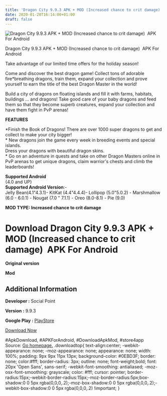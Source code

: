 ```yaml
---
title: 'Dragon City 9.9.3 APK + MOD (Increased chance to crit damage)  APK For Android'
date: 2020-01-20T16:14:00+01:00
draft: false
---
```


![Dragon City 9.9.3 APK + MOD (Increased chance to crit damage)  APK For Android](https://i0.wp.com/apkhome.net/wp-content/uploads/2020/01/Dragon-City-9.9.3-APK-MOD-Increased-chance-to-crit-damage.png "Dragon City 9.9.3 APK + MOD (Increased chance to crit damage)  APK For Android")

  

Dragon City 9.9.3 APK + MOD (Increased chance to crit damage)  APK For Android

Take advantage of our limited time offers for the holiday season!

Come and discover the best dragon game! Collect tons of adorable fire\*breathing dragons, train them, expand your collection and prove yourself to earn the title of the best Dragon Master in the world!

Build a city of dragons on floating islands and fill it with farms, habitats, buildings ... and dragons! Take good care of your baby dragons and feed them so that they become superb creatures, expand your collection and have them fight in PvP arenas!

**FEATURES**

\*Finish the Book of Dragons! There are over 1000 super dragons to get and collect to make your city bigger!  
\* New dragons join the game every week in breeding events and special islands.  
Dress your dragons with beautiful dragon skins.  
\* Go on an adventure in quests and take on other Dragon Masters online in PvP arenas to get unique dragons, claim warrior's chests and climb the leaderboards!

**Supported Android**  
{4.0 and UP}  
**Supported Android Version**:-  
Jelly Bean(4.1"4.3.1)- KitKat (4.4"4.4.4)- Lollipop (5.0"5.0.2) - Marshmallow (6.0 - 6.0.1) - Nougat (7.0 " 7.1.1) - Oreo (8.0-8.1) - Pie (9.0)

**MOD TYPE: Increased chance to crit damage**

Download Dragon City 9.9.3 APK + MOD (Increased chance to crit damage)  APK For Android
========================================================================================

**Original version**

**Mod**

Additional Information
----------------------

**Developer :** Social Point

**Version :** 9.9.3

**Google Play :** [PlayStore](https://play.google.com/store/apps/details?id=es.socialpoint.DragonCity)

  

[Download Now](https://store4app.co/post/dragon-city-9-9-3-apk-mod-increased-chance-to-crit-damage-apk-for-android_1579280744)

  
#ApkDownload, #APKForAndroid, #DownloadApkMod, #store4app  
Source: [Go homepage.](https://store4app.co/post/dragon-city-9-9-3-apk-mod-increased-chance-to-crit-damage-apk-for-android_1579280744) .downloadtop{ text-align:center; -webkit-appearance: none; -moz-appearance: none; appearance: none; width: 100%; padding: 9px 9px 11px 13px; background-color: #0EBD3F; border: none; color:#fff; border-radius: 3px; outline: none; font-weight;bold; font: 20px 'Open Sans', sans-serif; -webkit-font-smoothing: antialiased; -moz-osx-font-smoothing: grayscale; color: #fff; cursor: pointer; border-radius:15px;-webkit-border-radius:15px;-moz-border-radius:5px;box-shadow:0 0 5px rgba(0,0,0,.2);-moz-box-shadow:0 0 5px rgba(0,0,0,.2);-webkit-box-shadow:0 0 5px rgba(0,0,0,.2) !important; }